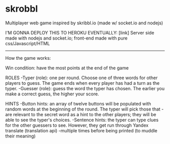 # skrobbl
Multiplayer web game inspired by skribbl.io (made w/ socket.io and nodejs)

I'M GONNA DEPLOY THIS TO HEROKU EVENTUALLY: [link]
Server side made with nodejs and socket.io; front-end made with pure css/Javascript/HTML

------------------------------------------------------------------------------------------

How the game works: 

Win condition: have the most points at the end of the game

ROLES
-Typer (role): one per round. Choose one of three words for other players to guess. The game ends when every player has had a turn as the typer.
-Guesser (role): guess the word the typer has chosen. The earlier you make a correct guess, the higher your score.

HINTS
-Button hints: an array of twelve buttons will be populated with random words at the beginning of the round. The typer will pick those that -are relevant to the secret word as a hint to the other players; they will be able to see the typer's choices.
-Sentence hints: the typer can type clues for the other guessers to see. However, they get run through Yandex translate (translation api) -multiple times before being printed (to muddle their meaning)

